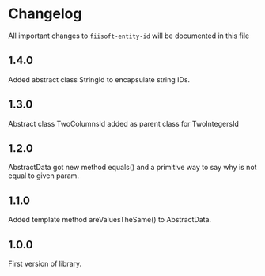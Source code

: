 # Changelog

All important changes to `fiisoft-entity-id` will be documented in this file

## 1.4.0

Added abstract class StringId to encapsulate string IDs.

## 1.3.0

Abstract class TwoColumnsId added as parent class for TwoIntegersId

## 1.2.0

AbstractData got new method equals() and a primitive way to say why is not equal to given param. 

## 1.1.0

Added template method areValuesTheSame() to AbstractData.

## 1.0.0

First version of library.
